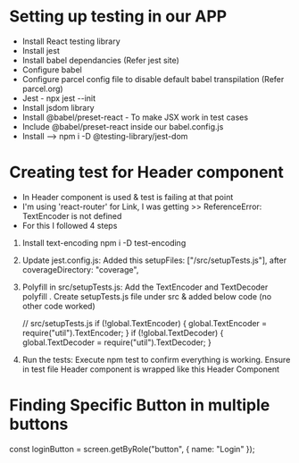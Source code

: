 # Setting up testing in our APP

- Install React testing library
- Install jest
- Install babel dependancies (Refer jest site)
- Configure babel
- Configure parcel config file to disable default babel transpilation (Refer parcel.org)
- Jest - npx jest --init
- Install jsdom library
- Install @babel/preset-react - To make JSX work in test cases
- Include @babel/preset-react inside our babel.config.js
- Install --> npm i -D @testing-library/jest-dom

# Creating test for Header component

- In Header component <Link> is used & test is failing at that point
- I'm using 'react-router' for Link, I was getting >> ReferenceError: TextEncoder is not defined
- For this I followed 4 steps

1. Install text-encoding
   npm i -D test-encoding

2. Update jest.config.js:
   Added this setupFiles: ["<rootDir>/src/setupTests.js"], after coverageDirectory: "coverage",

3. Polyfill in src/setupTests.js: Add the TextEncoder and TextDecoder polyfill .
   Create setupTests.js file under src & added below code (no other code worked)

   // src/setupTests.js
   if (!global.TextEncoder) {
   global.TextEncoder = require("util").TextEncoder;
   }
   if (!global.TextDecoder) {
   global.TextDecoder = require("util").TextDecoder;
   }

4. Run the tests: Execute npm test to confirm everything is working.
   Ensure in test file Header component is wrapped like this
   <BrowserRouter>
   <Provider store={appStore}>
   Header Component
   </Provider>
   </BrowserRouter>

# Finding Specific Button in multiple buttons

const loginButton = screen.getByRole("button", { name: "Login" });

